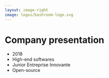 ```yaml
---
layout: image-right
image: logos/bashroom-logo.svg
---
```


# Company presentation

- 2018
- High-end softwares
- Junior Entreprise Innovante
- Open-source
